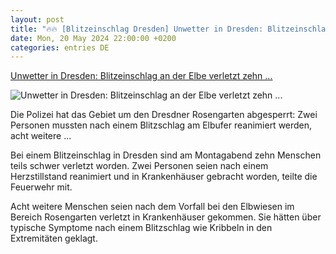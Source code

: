 ```yaml
---
layout: post
title: "🔥🔥 [Blitzeinschlag Dresden] Unwetter in Dresden: Blitzeinschlag an der Elbe verletzt zehn ..."
date: Mon, 20 May 2024 22:00:00 +0200
categories: entries DE
---
```

[Unwetter in Dresden: Blitzeinschlag an der Elbe verletzt zehn ...](https://www.spiegel.de/panorama/dresden-blitzeinschlag-an-der-elbe-verletzt-zehn-menschen-a-db418a46-143c-45e6-9a42-689cbf119ff7)

![Unwetter in Dresden: Blitzeinschlag an der Elbe verletzt zehn ...](https://cdn.prod.www.spiegel.de/images/72005a37-278d-4f0b-a0e9-4a62539fd1ad_w1200_r1.778_fpx15_fpy68.jpg)

Die Polizei hat das Gebiet um den Dresdner Rosengarten abgesperrt: Zwei Personen mussten nach einem Blitzschlag am Elbufer reanimiert werden, acht weitere ...

Bei einem Blitzeinschlag in Dresden sind am Montagabend zehn Menschen teils schwer verletzt worden. Zwei Personen seien nach einem Herzstillstand reanimiert und in Krankenhäuser gebracht worden, teilte die Feuerwehr mit.

Acht weitere Menschen seien nach dem Vorfall bei den Elbwiesen im Bereich Rosengarten verletzt in Krankenhäuser gekommen. Sie hätten über typische Symptome nach einem Blitzschlag wie Kribbeln in den Extremitäten geklagt.

